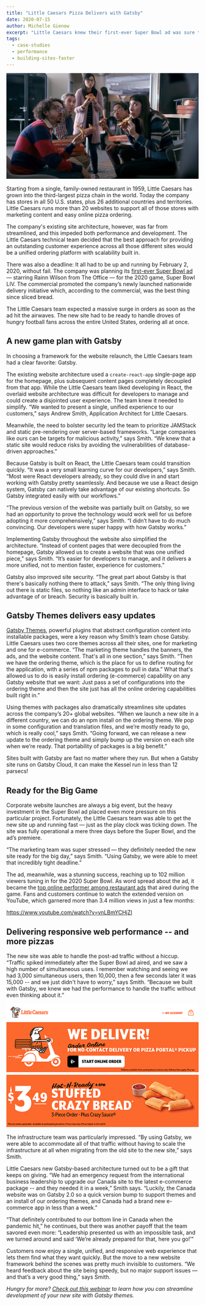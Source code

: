 ```yaml
---
title: "Little Caesars Pizza Delivers with Gatsby"
date: 2020-07-15
author: Michelle Gienow
excerpt: "Little Caesars knew their first-ever Super Bowl ad was sure to drive a huge spike in online orders from hungry customers. To ensure their website was ready for prime time, the third-largest pizza delivery company in the world built their new e-commerce platform using Gatsby."
tags:
  - case-studies
  - performance
  - building-sites-faster
---
```


![A group of people eating Little Caesars pizza in an office](./little-caesars-busted.png)

Starting from a single, family-owned restaurant in 1959, Little Caesars has grown into the third-largest pizza chain in the world. Today the company has stores in all 50 U.S. states, plus 26 additional countries and territories. Little Caesars runs more than 20 websites to support all of those stores with marketing content and easy online pizza ordering.

The company's existing site architecture, however, was far from streamlined, and this impeded both performance and development. The Little Caesars technical team decided that the best approach for providing an outstanding customer experience across all those different sites would be a unified ordering platform with scalability built in.

There was also a deadline: It all had to be up and running by February 2, 2020, without fail. The company was planning its [first-ever Super Bowl ad](https://www.youtube.com/watch?v=p5u-vBV8NUU&list=PLNW319kQi_h9ANcXmvhI8u_2mQLUgoZbF&index=4) — starring Rainn Wilson from The Office — for the 2020 game, Super Bowl LIV. The commercial promoted the company’s newly launched nationwide delivery initiative which, according to the commercial, was the best thing since sliced bread.

The Little Caesars team expected a massive surge in orders as soon as the ad hit the airwaves. The new site had to be ready to handle droves of hungry football fans across the entire United States, ordering all at once.

## A new game plan with Gatsby

In choosing a framework for the website relaunch, the Little Caesars team had a clear favorite: Gatsby.

The existing website architecture used a `create-react-app` single-page app for the homepage, plus subsequent content pages completely decoupled from that app. While the Little Caesars team liked developing in React, the overlaid website architecture was difficult for developers to manage and could create a disjointed user experience. The team knew it needed to simplify. “We wanted to present a single, unified experience to our customers,” says Andrew Smith, Application Architect for Little Caesars.

Meanwhile, the need to bolster security led the team to prioritize JAMStack and static pre-rendering over server-based frameworks. “Large companies like ours can be targets for malicious activity,” says Smith. “We knew that a static site would reduce risks by avoiding the vulnerabilities of database-driven approaches.”

Because Gatsby is built on React, the Little Caesars team could transition quickly. “It was a very small learning curve for our developers,” says Smith. “Most were React developers already, so they could dive in and start working with Gatsby pretty seamlessly. And because we use a React design system, Gatsby can natively take advantage of our existing shortcuts. So Gatsby integrated easily with our workflows.”

“The previous version of the website was partially built on Gatsby, so we had an opportunity to prove the technology would work well for us before adopting it more comprehensively,” says Smith. “I didn’t have to do much convincing. Our developers were super happy with how Gatsby works.”

Implementing Gatsby throughout the website also simplified the architecture. “Instead of content pages that were decoupled from the homepage, Gatsby allowed us to create a website that was one unified piece,” says Smith. “It’s easier for developers to manage, and it delivers a more unified, not to mention faster, experience for customers.”

Gatsby also improved site security. “The great part about Gatsby is that there's basically nothing there to attack,” says Smith. “The only thing living out there is static files, so nothing like an admin interface to hack or take advantage of or breach. Security is basically built in.

## Gatsby Themes delivers easy updates

[Gatsby Themes](https://www.gatsbyjs.org/docs/themes/), powerful plugins that abstract configuration content into installable packages, were a key reason why Smith’s team chose Gatsby. Little Caesars uses two core themes across all their sites, one for marketing and one for e-commerce. “The marketing theme handles the banners, the ads, and the website content. That's all in one section,” says Smith. “Then we have the ordering theme, which is the place for us to define routing for the application, with a series of npm packages to pull in data.” What that's allowed us to do is easily install ordering (e-commerce) capability on any Gatsby website that we want: Just pass a set of configurations into the ordering theme and then the site just has all the online ordering capabilities built right in.”

Using themes with packages also dramatically streamlines site updates across the company’s 20+ global websites. “When we launch a new site in a different country, we can do an npm install on the ordering theme. We pop in some configuration and translation files, and we’re mostly ready to go, which is really cool,” says Smith. “Going forward, we can release a new update to the ordering theme and simply bump up the version on each site when we’re ready. That portability of packages is a big benefit.”

<CloudCallout>
  Sites built with Gatsby are fast no matter where they run. But when a Gatsby
  site runs on Gatsby Cloud, it can make the Kessel run in less than 12 parsecs!
</CloudCallout>

## Ready for the Big Game

Corporate website launches are always a big event, but the heavy investment in the Super Bowl ad placed even more pressure on this particular project. Fortunately, the Little Caesars team was able to get the new site up and running fast — just as the play clock was ticking down. The site was fully operational a mere three days before the Super Bowl, and the ad’s premiere.

“The marketing team was super stressed — they definitely needed the new site ready for the big day,” says Smith. “Using Gatsby, we were able to meet that incredibly tight deadline.”

The ad, meanwhile, was a stunning success, reaching up to 102 million viewers tuning in for the 2020 Super Bowl. As word spread about the ad, it became the [top online performer among restaurant ads](http://www.edo.com/insights/superbowl_liv/) that aired during the game. Fans and customers continue to watch the extended version on YouTube, which garnered more than 3.4 million views in just a few months:

https://www.youtube.com/watch?v=vnLBmYCHjZI

## Delivering responsive web performance -- and more pizzas

The new site was able to handle the post-ad traffic without a hiccup. “Traffic spiked immediately after the Super Bowl ad aired, and we saw a high number of simultaneous uses. I remember watching and seeing we had 3,000 simultaneous users, then 10,000, then a few seconds later it was 15,000 -- and we just didn't have to worry,” says Smith. “Because we built with Gatsby, we knew we had the performance to handle the traffic without even thinking about it.”

![landing page for Little Caesars](./landing-page-little-caesars.png)

The infrastructure team was particularly impressed. “By using Gatsby, we were able to accommodate all of that traffic without having to scale the infrastructure at all when migrating from the old site to the new site,” says Smith.

Little Caesars new Gatsby-based architecture turned out to be a gift that keeps on giving. “We had an emergency request from the international business leadership to upgrade our Canada site to the latest e-commerce package -- and they needed it in a week,” Smith says. “Luckily, the Canada website was on Gatsby 2.0 so a quick version bump to support themes and an install of our ordering themes, and Canada had a brand new e-commerce app in less than a week.”

“That definitely contributed to our bottom line in Canada when the pandemic hit,” he continues, but there was another payoff that the team savored even more: “Leadership presented us with an impossible task, and we turned around and said ‘We’re already prepared for that, here you go!’”

Customers now enjoy a single, unified, and responsive web experience that lets them find what they want quickly. But the move to a new website framework behind the scenes was pretty much invisible to customers. “We heard feedback about the site being speedy, but no major support issues — and that’s a very good thing,” says Smith.

_Hungry for more? [Check out this webinar](https://www.gatsbyjs.com/gatsby-themes/) to learn how you can streamline development of your new site with Gatsby themes._
